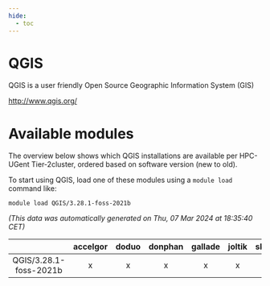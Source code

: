 ```yaml
---
hide:
  - toc
---
```


QGIS
====


QGIS is a user friendly Open Source Geographic Information System (GIS)

http://www.qgis.org/
# Available modules


The overview below shows which QGIS installations are available per HPC-UGent Tier-2cluster, ordered based on software version (new to old).

To start using QGIS, load one of these modules using a `module load` command like:

```shell
module load QGIS/3.28.1-foss-2021b
```

*(This data was automatically generated on Thu, 07 Mar 2024 at 18:35:40 CET)*  

| |accelgor|doduo|donphan|gallade|joltik|skitty|
| :---: | :---: | :---: | :---: | :---: | :---: | :---: |
|QGIS/3.28.1-foss-2021b|x|x|x|x|x|x|
